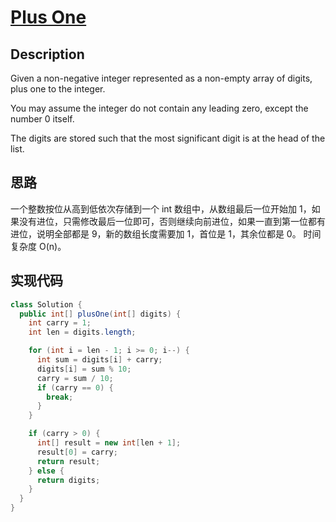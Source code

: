 # [Plus One][title]

## Description

Given a non-negative integer represented as a non-empty array of digits, plus one to the integer.

You may assume the integer do not contain any leading zero, except the number 0 itself.

The digits are stored such that the most significant digit is at the head of the list.

## 思路
一个整数按位从高到低依次存储到一个 int 数组中，从数组最后一位开始加 1，如果没有进位，只需修改最后一位即可，否则继续向前进位，如果一直到第一位都有进位，说明全部都是 9，新的数组长度需要加 1，首位是 1，其余位都是 0。
时间复杂度 O(n)。

## 实现代码

```java
class Solution {
  public int[] plusOne(int[] digits) {
    int carry = 1;
    int len = digits.length;

    for (int i = len - 1; i >= 0; i--) {
      int sum = digits[i] + carry;
      digits[i] = sum % 10;
      carry = sum / 10;
      if (carry == 0) {
        break;
      }
    }

    if (carry > 0) {
      int[] result = new int[len + 1];
      result[0] = carry;
      return result;
    } else {
      return digits;
    }
  }
}
```

[title]: https://leetcode.com/problems/plus-one

